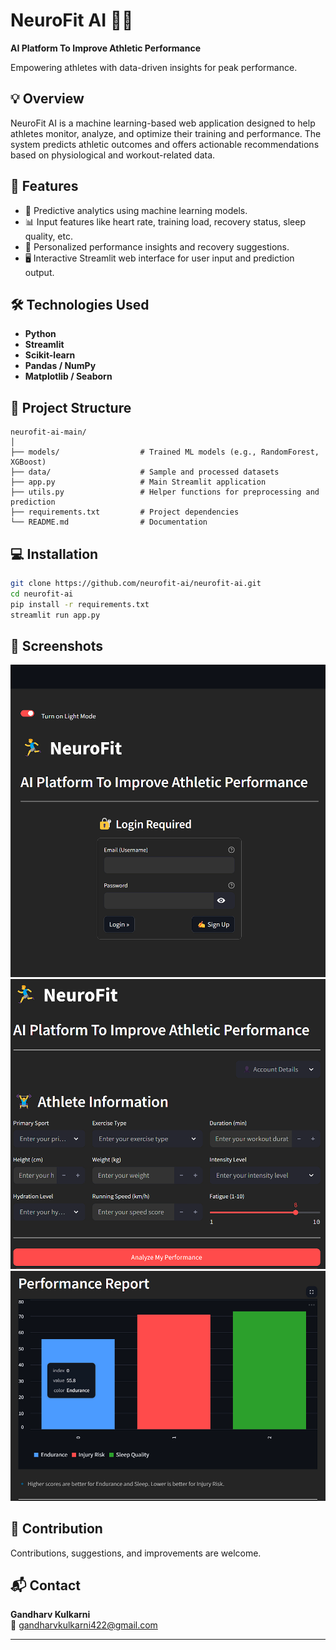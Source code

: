 # NeuroFit AI 🏋️‍♂️

**AI Platform To Improve Athletic Performance**

Empowering athletes with data-driven insights for peak performance.

## 💡 Overview

NeuroFit AI is a machine learning-based web application designed to help athletes monitor, analyze, and optimize their training and performance. The system predicts athletic outcomes and offers actionable recommendations based on physiological and workout-related data.

## 🚀 Features

- 🧠 Predictive analytics using machine learning models.
- 📊 Input features like heart rate, training load, recovery status, sleep quality, etc.
- 🏃 Personalized performance insights and recovery suggestions.
- 🖥️ Interactive Streamlit web interface for user input and prediction output.

## 🛠️ Technologies Used

- **Python**
- **Streamlit**
- **Scikit-learn**
- **Pandas / NumPy**
- **Matplotlib / Seaborn**

## 📂 Project Structure

```
neurofit-ai-main/
│
├── models/                  # Trained ML models (e.g., RandomForest, XGBoost)
├── data/                    # Sample and processed datasets
├── app.py                   # Main Streamlit application
├── utils.py                 # Helper functions for preprocessing and prediction
├── requirements.txt         # Project dependencies
└── README.md                # Documentation
```

## 💻 Installation

```bash
git clone https://github.com/neurofit-ai/neurofit-ai.git
cd neurofit-ai
pip install -r requirements.txt
streamlit run app.py
```

## 📸 Screenshots

<img src="NeuroFit Login.png">

<img src="NeuroFit Inputs.png">

<img src="NeuroFit Output.png">

## 🤝 Contribution

Contributions, suggestions, and improvements are welcome.

## 📬 Contact

**Gandharv Kulkarni**  
📧 gandharvkulkarni422@gmail.com

---
